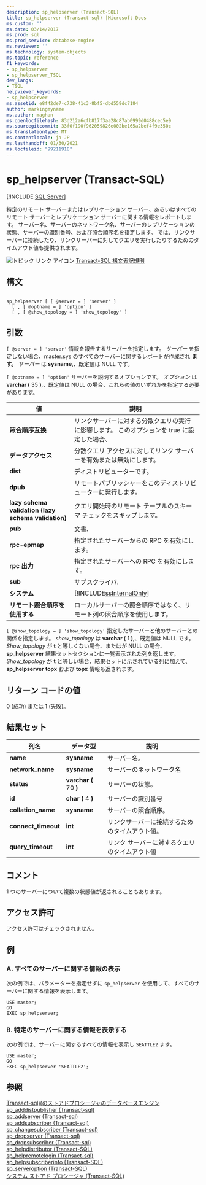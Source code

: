 ```yaml
---
description: sp_helpserver (Transact-SQL)
title: sp_helpserver (Transact-sql) |Microsoft Docs
ms.custom: ''
ms.date: 03/14/2017
ms.prod: sql
ms.prod_service: database-engine
ms.reviewer: ''
ms.technology: system-objects
ms.topic: reference
f1_keywords:
- sp_helpserver
- sp_helpserver_TSQL
dev_langs:
- TSQL
helpviewer_keywords:
- sp_helpserver
ms.assetid: e8f42de7-c738-41c3-8bf5-dbd559dc7184
author: markingmyname
ms.author: maghan
ms.openlocfilehash: 83d212a6cfb817f3aa28c87ab0999d0488cec5e9
ms.sourcegitcommit: 33f0f190f962059826e002be165a2bef4f9e350c
ms.translationtype: MT
ms.contentlocale: ja-JP
ms.lasthandoff: 01/30/2021
ms.locfileid: "99211918"
---
```

# <a name="sp_helpserver-transact-sql"></a>sp_helpserver (Transact-SQL)
[!INCLUDE [SQL Server](../../includes/applies-to-version/sqlserver.md)]

  特定のリモート サーバーまたはレプリケーション サーバー、あるいはすべてのリモート サーバーとレプリケーション サーバーに関する情報をレポートします。 サーバー名、サーバーのネットワーク名、サーバーのレプリケーションの状態、サーバーの識別番号、および照合順序名を指定します。 では、リンクサーバーに接続したり、リンクサーバーに対してクエリを実行したりするためのタイムアウト値も提供されます。  
  
 ![トピック リンク アイコン](../../database-engine/configure-windows/media/topic-link.gif "トピック リンク アイコン") [Transact-SQL 構文表記規則](../../t-sql/language-elements/transact-sql-syntax-conventions-transact-sql.md)  
  
## <a name="syntax"></a>構文  
  
```  
  
sp_helpserver [ [ @server = ] 'server' ]   
  [ , [ @optname = ] 'option' ]   
  [ , [ @show_topology = ] 'show_topology' ]  
```  
  
## <a name="arguments"></a>引数  
`[ @server = ] 'server'` 情報を報告するサーバーを指定します。 *サーバー* を指定しない場合、master.sys のすべてのサーバーに関するレポートが作成され **ます。** *サーバー* は **sysname**,、既定値は NULL です。  
  
`[ @optname = ] 'option'` サーバーを説明するオプションです。 *オプション* は **varchar (** 35 **)**,、既定値は NULL の場合、これらの値のいずれかを指定する必要があります。  
  
|値|説明|  
|-----------|-----------------|  
|**照合順序互換**|リンクサーバーに対する分散クエリの実行に影響します。 このオプションを true に設定した場合、|  
|**データアクセス**|分散クエリ アクセスに対してリンク サーバーを有効または無効にします。|  
|**dist**|ディストリビューターです。|  
|**dpub**|リモートパブリッシャーをこのディストリビューターに発行します。|  
|**lazy schema validation (lazy schema validation)**|クエリ開始時のリモート テーブルのスキーマ チェックをスキップします。|  
|**pub**|文書.|  
|**rpc-epmap**|指定されたサーバーからの RPC を有効にします。|  
|**rpc 出力**|指定されたサーバーへの RPC を有効にします。|  
|**sub**|サブスクライバ.|  
|**システム**|[!INCLUDE[ssInternalOnly](../../includes/ssinternalonly-md.md)]|  
|**リモート照合順序を使用する**|ローカルサーバーの照合順序ではなく、リモート列の照合順序を使用します。|  
  
`[ @show_topology = ] 'show_topology'` 指定したサーバーと他のサーバーとの関係を指定します。 *show_topology* は **varchar (** 1 **)**,、既定値は NULL です。 *Show_topology* が **t** と等しくない場合、またはが NULL の場合、 **sp_helpserver** 結果セットセクションに一覧表示された列を返します。 *Show_topology* が **t** と等しい場合、結果セットに示されている列に加えて、 **sp_helpserver** **topx** および **topx** 情報も返されます。  
  
## <a name="return-code-values"></a>リターン コードの値  
 0 (成功) または 1 (失敗)。  
  
## <a name="result-sets"></a>結果セット  
  
|列名|データ型|説明|  
|-----------------|---------------|-----------------|  
|**name**|**sysname**|サーバー名。|  
|**network_name**|**sysname**|サーバーのネットワーク名|  
|**status**|**varchar (** 70 **)**|サーバーの状態。|  
|**id**|**char (** 4 **)**|サーバーの識別番号|  
|**collation_name**|**sysname**|サーバーの照合順序。|  
|**connect_timeout**|**int**|リンクサーバーに接続するためのタイムアウト値。|  
|**query_timeout**|**int**|リンク サーバーに対するクエリのタイムアウト値|  
  
## <a name="remarks"></a>コメント  
 1 つのサーバーについて複数の状態値が返されることもあります。  
  
## <a name="permissions"></a>アクセス許可  
 アクセス許可はチェックされません。  
  
## <a name="examples"></a>例  
  
### <a name="a-displaying-information-about-all-servers"></a>A. すべてのサーバーに関する情報の表示  
 次の例では、パラメーターを指定せずに `sp_helpserver` を使用して、すべてのサーバーに関する情報を表示します。  
  
```  
USE master;  
GO  
EXEC sp_helpserver;  
```  
  
### <a name="b-displaying-information-about-a-specific-server"></a>B. 特定のサーバーに関する情報を表示する  
 次の例では、サーバーに関するすべての情報を表示し `SEATTLE2` ます。  
  
```  
USE master;  
GO  
EXEC sp_helpserver 'SEATTLE2';  
```  
  
## <a name="see-also"></a>参照  
 [Transact-sql&#41;&#40;のストアドプロシージャのデータベースエンジン ](../../relational-databases/system-stored-procedures/database-engine-stored-procedures-transact-sql.md)   
 [sp_adddistpublisher &#40;Transact-sql&#41;](../../relational-databases/system-stored-procedures/sp-adddistpublisher-transact-sql.md)   
 [sp_addserver &#40;Transact-sql&#41;](../../relational-databases/system-stored-procedures/sp-addserver-transact-sql.md)   
 [sp_addsubscriber &#40;Transact-sql&#41;](../../relational-databases/system-stored-procedures/sp-addsubscriber-transact-sql.md)   
 [sp_changesubscriber &#40;Transact-sql&#41;](../../relational-databases/system-stored-procedures/sp-changesubscriber-transact-sql.md)   
 [sp_dropserver &#40;Transact-sql&#41;](../../relational-databases/system-stored-procedures/sp-dropserver-transact-sql.md)   
 [sp_dropsubscriber &#40;Transact-sql&#41;](../../relational-databases/system-stored-procedures/sp-dropsubscriber-transact-sql.md)   
 [sp_helpdistributor &#40;Transact-SQL&#41;](../../relational-databases/system-stored-procedures/sp-helpdistributor-transact-sql.md)   
 [sp_helpremotelogin &#40;Transact-sql&#41;](../../relational-databases/system-stored-procedures/sp-helpremotelogin-transact-sql.md)   
 [sp_helpsubscriberinfo &#40;Transact-SQL&#41;](../../relational-databases/system-stored-procedures/sp-helpsubscriberinfo-transact-sql.md)   
 [sp_serveroption &#40;Transact-SQL&#41;](../../relational-databases/system-stored-procedures/sp-serveroption-transact-sql.md)   
 [システム ストアド プロシージャ &#40;Transact-SQL&#41;](../../relational-databases/system-stored-procedures/system-stored-procedures-transact-sql.md)  
  
  
